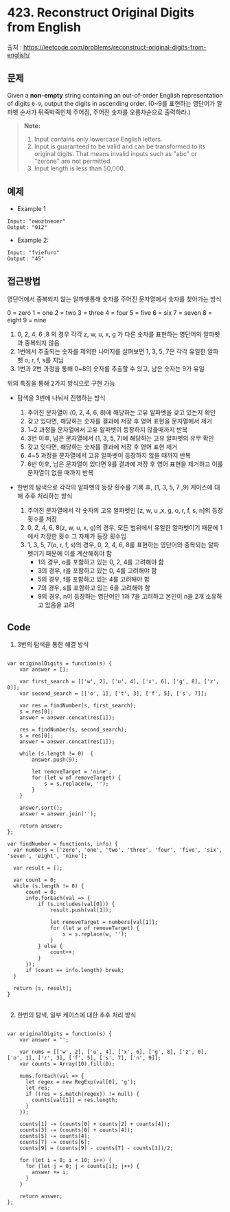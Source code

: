 #  423. Reconstruct Original Digits from English

출처 : https://leetcode.com/problems/reconstruct-original-digits-from-english/

## 문제

Given a  **non-empty**  string containing an out-of-order English representation of digits  `0-9`, output the digits in ascending order.
(0~9를 표현하는 영단어가 알파벳 순서가 뒤죽박죽인체 주어짐, 주어진 숫자를 오름차순으로 출력하라.)

>**Note:**  
>1.  Input contains only lowercase English letters.
>2.  Input is guaranteed to be valid and can be transformed to its original digits. That means invalid inputs such as "abc" or "zerone" are not permitted.
>3.  Input length is less than 50,000.

## 예제
- Example 1
```
Input: "owoztneoer"
Output: "012"
```
- Example 2:
```
Input: "fviefuro"
Output: "45"
```

## 접근방법

영단어에서 중복되지 않는 알파벳통해 숫자를 주어진 문자열에서 숫자를 찾아가는 방식

0 = zero
1 = one
2 = two
3 = three
4 = four
5 = five
6 = six
7 = seven
8 = eight
9 = nine

1. 0, 2, 4, 6 ,8 의 경우 각각 z, w, u, x, g 가 다른 숫자를 표현하는 영단어의 알파벳과 중복되지 않음
2. 1번에서 추출되는 숫자를 제외한 나머지를 살펴보면 1, 3, 5, 7은 각각 유일한 알파벳 o, r, f, s를 지님
3. 1번과 2번 과정을 통해 0~8의 숫자를 추출할 수 있고, 남은 숫자는 9가 유일

위의 특징을 통해 2가지 방식으로 구현 가능
- 탐색을 3번에 나눠서 진행하는 방식
	1. 주어진 문자열이 (0, 2, 4, 6, 8)에 해당하는 고유 알파벳을 갖고 있는지 확인
	2. 갖고 있다면, 해당하는 숫자를 결과에 저장 후 영어 표현을 문자열에서 제거
	3. 1~2 과정을 문자열에서 고유 알파벳이 등장하지 않을때까지 반복
	4. 3번 이후, 남은 문자열에서 (1, 3, 5, 7)에 해당하는 고유 알파벳의 유무 확인
	5. 갖고 잇다면, 해당하는 숫자를 결과에 저장 후 영어 표현 제거
	6. 4~5 과정을 문자열에서 고유 알파벳이 등장하지 않을 때까지 반복
	7. 6번 이후, 남은 문자열이 있다면 9를 결과에 저장 후 영어 표현을 제거하고 이를 문자열이 없을 때까지 반복

- 한번의 탐색으로 각각의 알파벳의 등장 횟수를 기록 후, (1, 3, 5, 7 ,9) 케이스에 대해 추후 처리하는 방식
	1. 주어진 문자열에서 각 숫자의 고유 알파벳인 [z, w, u ,x, g, o, r, f, s, n]의 등장 횟수를 저장
	2. 0, 2, 4, 6, 8(z, w, u, x, g)의 경우, 모든 범위에서 유일한 알파벳이기 때문에 1에서 저장한 횟수 그 자체가 등장 횟수임
	3. 1, 3, 5, 7(o, r, f, s)의 경우,  0, 2, 4, 6, 8를 표현하는 영단어와 중복되는 알파벳이기 때문에 이를 계산해줘야 함
		- 1의 경우, o를 포함하고 있는 0, 2, 4를 고려해야 함
		- 3의 경우, r을 포함하고 있는 0, 4를 고려해야 함
		- 5의 경우, f를 포함하고 있는 4를 고려해야 함
		- 7의 경우, s를 포함하고 있는 6을 고려해야 함
		- 9의 경우, n이 등장하는 영단어인 1과 7을 고려하고 본인이 n을 2개 소유하고 있음을 고려

## Code
1. 3번의 탐색을 통한 해결 방식
<pre>
<code>
var originalDigits = function(s) {
    var answer = [];
    
    var first_search = [['w', 2], ['u', 4], ['x', 6], ['g', 8], ['z', 0]];
    var second_search = [['o', 1], ['t', 3], ['f', 5], ['s', 7]];
    
    var res = findNumber(s, first_search);
    s = res[0];
    answer = answer.concat(res[1]);

    res = findNumber(s, second_search);
    s = res[0];
    answer = answer.concat(res[1]);
    
    while (s.length != 0)  {
        answer.push(9);

        let removeTarget = 'nine';
        for (let w of removeTarget) {
            s = s.replace(w, '');
        }
    }
    
    answer.sort();
    answer = answer.join('');
    
    return answer;
};

var findNumber = function(s, info) {
  var numbers = ['zero', 'one', 'two', 'three', 'four', 'five', 'six', 'seven', 'eight', 'nine'];

  var result = [];

  var count = 0;
  while (s.length != 0) {
      count = 0;
      info.forEach(val => {
          if (s.includes(val[0])) {
              result.push(val[1]);

              let removeTarget = numbers[val[1]];
              for (let w of removeTarget) {
                  s = s.replace(w, '');
              }
          } else {
              count++;
          }
      });
      if (count == info.length) break;
  }

  return [s, result];
}
</code>
</pre>

2. 한번의 탐색, 일부 케이스에 대한 추후 처리 방식
<pre>
<code>
var originalDigits = function(s) {
    var answer = '';
    
    var nums = [['w', 2], ['u', 4], ['x', 6], ['g', 8], ['z', 0], ['o', 1], ['r', 3], ['f', 5], ['s', 7], ['n', 9]];
    var counts = Array(10).fill(0);

    nums.forEach(val => {
      let regex = new RegExp(val[0], 'g');
      let res;
      if ((res = s.match(regex)) != null) {
        counts[val[1]] = res.length;
      }
    });

    counts[1] -= (counts[0] + counts[2] + counts[4]);
    counts[3] -= (counts[0] + counts[4]);
    counts[5] -= counts[4];
    counts[7] -= counts[6];
    counts[9] = (counts[9] - counts[7] - counts[1])/2;

    for (let i = 0; i < 10; i++) {
      for (let j = 0; j < counts[i]; j++) {
        answer += i;
      }
    }
    
    return answer;
};
</code>
</pre>
